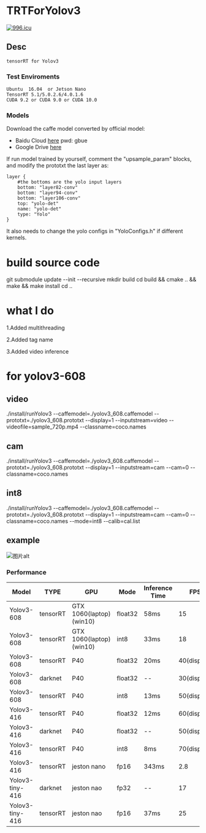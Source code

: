 # TRTForYolov3

<a href="https://996.icu"><img src="https://img.shields.io/badge/link-996.icu-red.svg" alt="996.icu" /></a>

## Desc

    tensorRT for Yolov3

### Test Enviroments

    Ubuntu  16.04  or Jetson Nano
    TensorRT 5.1/5.0.2.6/4.0.1.6
    CUDA 9.2 or CUDA 9.0 or CUDA 10.0

### Models

Download the caffe model converted by official model:

+ Baidu Cloud [here](https://pan.baidu.com/s/1VBqEmUPN33XrAol3ScrVQA) pwd: gbue
+ Google Drive [here](https://drive.google.com/open?id=18OxNcRrDrCUmoAMgngJlhEglQ1Hqk_NJ)


If run model trained by yourself, comment the "upsample_param" blocks, and modify the prototxt the last layer as:
```
layer {
    #the bottoms are the yolo input layers
    bottom: "layer82-conv"
    bottom: "layer94-conv"
    bottom: "layer106-conv"
    top: "yolo-det"
    name: "yolo-det"
    type: "Yolo"
}
```

It also needs to change the yolo configs in "YoloConfigs.h" if different kernels.

# build source code

git submodule update --init --recursive
mkdir build
cd build && cmake .. && make && make install
cd ..


# what I do

1.Added multithreading

2.Added tag name

3.Added video inference


# for yolov3-608

## video

./install/runYolov3 --caffemodel=./yolov3_608.caffemodel --prototxt=./yolov3_608.prototxt --display=1 --inputstream=video --videofile=sample_720p.mp4 --classname=coco.names

## cam

./install/runYolov3 --caffemodel=./yolov3_608.caffemodel --prototxt=./yolov3_608.prototxt --display=1 --inputstream=cam --cam=0 --classname=coco.names

## int8

./install/runYolov3 --caffemodel=./yolov3_608.caffemodel --prototxt=./yolov3_608.prototxt --display=1 --inputstream=cam --cam=0 --classname=coco.names --mode=int8 --calib=cal.list

## example


![图片alt](https://raw.githubusercontent.com/talebolano/TensorRT-Yolov3/master/image/example.png)

### Performance

Model |TYPE | GPU | Mode | Inference Time | FPS
-- | -- | -- | -- | -- |--|
Yolov3-608 | tensorRT |GTX 1060(laptop)(win10) | float32 | 58ms | 15
Yolov3-608 | tensorRT |GTX 1060(laptop)(win10) | int8 | 33ms | 18
Yolov3-608 | tensorRT |P40 | float32 | 20ms | 40(display)
Yolov3-608 | darknet |P40 | float32 | -- | 30(display)
Yolov3-608 | tensorRT |P40 | int8 | 13ms | 50(display)
Yolov3-416 | tensorRT |P40 | float32 | 12ms | 60(display)
Yolov3-416 | darknet |P40 | float32 | -- | 50(display)
Yolov3-416 | tensorRT |P40 | int8 | 8ms | 70(display)
Yolov3-416 | tensorRT |jeston nano | fp16 | 343ms | 2.8
Yolov3-tiny-416 | darknet | jeston nao | fp32 | -- | 17
Yolov3-tiny-416 | tensorRT | jeston nao | fp16 | 37ms | 25





